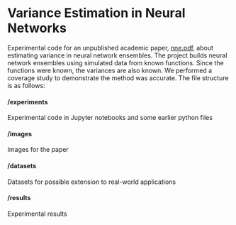# Variance Estimation in Neural Networks
Experimental code for an unpublished academic paper, [nne.pdf](nne.pdf), about estimating variance in neural network ensembles. The project builds neural network ensembles using simulated data from known functions. Since the functions were known, the variances are also known. We performed a coverage study to demonstrate the method was accurate. The file structure is as follows: 

#### /experiments

Experimental code in Jupyter notebooks and some earlier python files

#### /images 

Images for the paper

#### /datasets

Datasets for possible extension to real-world applications

#### /results

Experimental results




